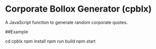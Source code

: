 # Corporate Bollox Generator (cpblx)

A JavaScript function to generate random corporate quotes.

##Example

cd cpblx
npm install
npm run build
npm start
